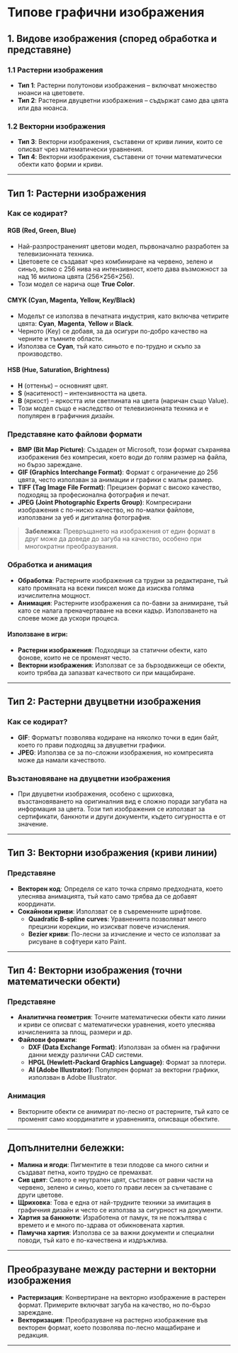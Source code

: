 # Типове графични изображения

## 1. Видове изображения (според обработка и представяне)

### 1.1 Растерни изображения
- **Тип 1**: Растерни полутонови изображения – включват множество нюанси на цветовете.
- **Тип 2**: Растерни двуцветни изображения – съдържат само два цвята или два нюанса.

### 1.2 Векторни изображения
- **Тип 3**: Векторни изображения, съставени от криви линии, които се описват чрез математически уравнения.
- **Тип 4**: Векторни изображения, съставени от точни математически обекти като форми и криви.

---

## Тип 1: Растерни изображения

### Как се кодират?

#### RGB (Red, Green, Blue)
- Най-разпространеният цветови модел, първоначално разработен за телевизионната техника.
- Цветовете се създават чрез комбиниране на червено, зелено и синьо, всяко с 256 нива на интензивност, което дава възможност за над 16 милиона цвята (256×256×256).
- Този модел се нарича още **True Color**.

#### CMYK (Cyan, Magenta, Yellow, Key/Black)
- Моделът се използва в печатната индустрия, като включва четирите цвята: **Cyan**, **Magenta**, **Yellow** и **Black**.
- Черното (Key) се добавя, за да осигури по-добро качество на черните и тъмните области.
- Използва се **Cyan**, тъй като синьото е по-трудно и скъпо за производство.

#### HSB (Hue, Saturation, Brightness)
- **H** (оттенък) – основният цвят.
- **S** (наситеност) – интензивността на цвета.
- **B** (яркост) – яркостта или светлината на цвета (наричан също Value).
- Този модел също е наследство от телевизионната техника и е популярен в графичния дизайн.

### Представяне като файлови формати
- **BMP (Bit Map Picture)**: Създаден от Microsoft, този формат съхранява изображения без компресия, което води до голям размер на файла, но бързо зареждане.
- **GIF (Graphics Interchange Format)**: Формат с ограничение до 256 цвята, често използван за анимации и графики с малък размер.
- **TIFF (Tag Image File Format)**: Прецизен формат с високо качество, подходящ за професионална фотография и печат.
- **JPEG (Joint Photographic Experts Group)**: Компресирани изображения с по-ниско качество, но по-малки файлове, използвани за уеб и дигитална фотография.

> **Забележка**: Превръщането на изображения от един формат в друг може да доведе до загуба на качество, особено при многократни преобразувания.

### Обработка и анимация
- **Обработка**: Растерните изображения са трудни за редактиране, тъй като промяната на всеки пиксел може да изисква голяма изчислителна мощност.
- **Анимация**: Растерните изображения са по-бавни за анимиране, тъй като се налага преначертаване на всеки кадър. Използването на слоеве може да ускори процеса.

#### Използване в игри:
- **Растерни изображения**: Подходящи за статични обекти, като фонове, които не се променят често.
- **Векторни изображения**: Използват се за бързодвижещи се обекти, които трябва да запазват качеството си при мащабиране.

---

## Тип 2: Растерни двуцветни изображения

### Как се кодират?
- **GIF**: Форматът позволява кодиране на няколко точки в един байт, което го прави подходящ за двуцветни графики.
- **JPEG**: Използва се за по-сложни изображения, но компресията може да намали качеството.

### Възстановяване на двуцветни изображения
- При двуцветни изображения, особено с щриховка, възстановяването на оригиналния вид е сложно поради загубата на информация за цвета. Този тип изображения се използват за сертификати, банкноти и други документи, където сигурността е от значение.

---

## Тип 3: Векторни изображения (криви линии)

### Представяне
- **Векторен код**: Определя се като точка спрямо предходната, което улеснява анимацията, тъй като само трябва да се добавят координати.
- **Сокайнови криви**: Използват се в съвременните шрифтове.
  - **Quadratic B-spline curves**: Уравненията позволяват много прецизни корекции, но изискват повече изчисления.
  - **Bezier криви**: По-лесни за изчисление и често се използват за рисуване в софтуери като Paint.

---

## Тип 4: Векторни изображения (точни математически обекти)

### Представяне
- **Аналитична геометрия**: Точните математически обекти като линии и криви се описват с математически уравнения, което улеснява изчисленията за площ, размери и др.
- **Файлови формати**:
  - **DXF (Data Exchange Format)**: Използван за обмен на графични данни между различни CAD системи.
  - **HPGL (Hewlett-Packard Graphics Language)**: Формат за плотери.
  - **AI (Adobe Illustrator)**: Популярен формат за векторни графики, използван в Adobe Illustrator.

### Анимация
- Векторните обекти се анимират по-лесно от растерните, тъй като се променят само координатите и уравненията, описващи обектите.

---

## Допълнителни бележки:

- **Малина и ягоди**: Пигментите в тези плодове са много силни и създават петна, които трудно се премахват.
- **Сив цвят**: Сивото е неутрален цвят, съставен от равни части на червено, зелено и синьо, което го прави лесен за съчетаване с други цветове.
- **Щриховка**: Това е една от най-трудните техники за имитация в графичния дизайн и често се използва за сигурност на документи.
- **Хартия за банкноти**: Изработена от памук, тя не пожълтява с времето и е много по-здрава от обикновената хартия.
- **Памучна хартия**: Използва се за важни документи и специални поводи, тъй като е по-качествена и издръжлива.

---

## Преобразуване между растерни и векторни изображения

- **Растеризация**: Конвертиране на векторно изображение в растерен формат. Примерите включват загуба на качество, но по-бързо зареждане.
- **Векторизация**: Преобразуване на растерно изображение във векторен формат, което позволява по-лесно мащабиране и редакция.

---